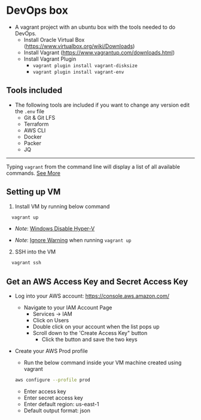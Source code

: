 # DevOps box
* A vagrant project with an ubuntu box with the tools needed to do DevOps.
    - Install Oracle Virtual Box (https://www.virtualbox.org/wiki/Downloads)
    - Install Vagrant (https://www.vagrantup.com/downloads.html)
    - Install Vagrant Plugin
      - `vagrant plugin install vagrant-disksize`
      - `vagrant plugin install vagrant-env`

## Tools included
* The following tools are included if you want to change any version edit the `.env` file
  - Git & Git LFS
  - Terraform
  - AWS CLI
  - Docker
  - Packer
  - JQ
---


Typing `vagrant` from the command line will display a list of all available commands. [See More](docs/commands.md)


## Setting up VM
1. Install VM by running below command
  ```bash
    vagrant up
  ```

  - *Note*: [Windows Disable Hyper-V](docs/windows.md)

  - *Note*: [Ignore Warning](docs/install_warning_.md) when running `vagrant up`


2. SSH into the VM
  ```bash
    vagrant ssh
  ```

## Get an AWS Access Key and Secret Access Key

* Log into your AWS account: https://console.aws.amazon.com/
    - Navigate to your IAM Account Page
      - Services -> IAM
      - Click on Users
      - Double click on your account when the list pops up
      - Scroll down to the 'Create Access Key" button
        - Click the button and save the two keys

* Create your AWS Prod profile
  - Run the below command inside your VM machine created using vagrant
  
  ```bash
  aws configure --profile prod
  ```
    - Enter access key
    - Enter secret access key
    - Enter default region: us-east-1
    - Default output format: json